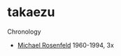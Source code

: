# takaezu

Chronology 
- [Michael Rosenfeld](https://www.michaelrosenfeldart.com/artists/toshiko-takaezu-1922-2011) 1960-1994, 3x
